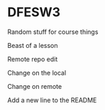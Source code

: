 # DFESW3
Random stuff for course things

Beast of a lesson

Remote repo edit


Change on the local

Change on remote

Add a new line to the README